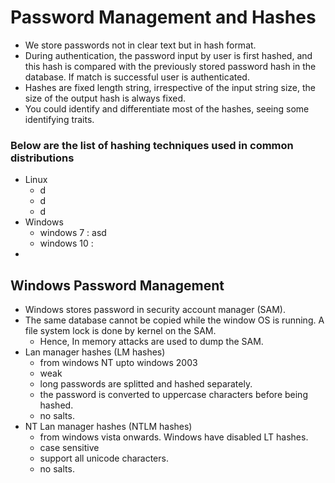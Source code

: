 # Password Management and Hashes

* We store passwords not in clear text but in hash format.
* During authentication, the password input by user is first hashed, and this hash is compared with the previously stored password hash in the database. If match is successful user is authenticated.
* Hashes are fixed length string, irrespective of the input string size, the size of the output hash is always fixed.
* You could identify and differentiate most of the hashes, seeing some identifying traits.

### Below are the list of hashing techniques used in common distributions

* Linux
  * d
  * d
  * d
* Windows
  * windows 7 : asd
  * windows 10 : 
* 
## Windows Password Management

* Windows stores password in security account manager \(SAM\).
* The same database cannot be copied while the window OS is running. A file system lock is done by kernel on the SAM.
  * Hence, In memory attacks are used to dump the SAM. 
* Lan manager hashes \(LM hashes\)
  * from windows NT upto windows 2003
  * weak
  * long passwords are splitted and hashed separately.
  * the password is converted to uppercase characters before being hashed.
  * no salts.
* NT Lan manager hashes \(NTLM hashes\)
  * from windows vista onwards. Windows have disabled LT hashes.
  * case sensitive
  * support all unicode characters.
  * no salts.

